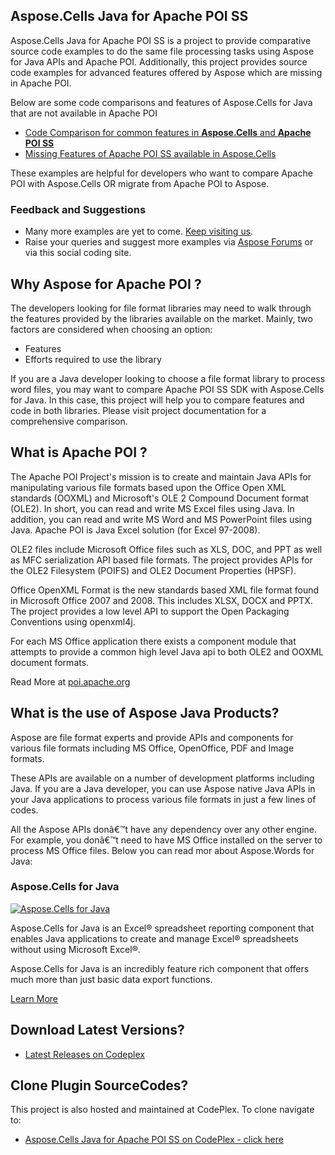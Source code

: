 ## Aspose.Cells Java for Apache POI SS

Aspose.Cells Java for Apache POI SS is a project to provide comparative source code examples to do the same file processing tasks using Aspose for Java APIs and Apache POI. Additionally, this project provides source code examples for advanced features offered by Aspose which are missing in Apache POI.

Below are some code comparisons and features of Aspose.Cells for Java that are not available in Apache POI

* [Code Comparison for common features in **Aspose.Cells** and **Apache POI SS**](https://docs.aspose.com//display/cellsjava/Code+Comparison+for+Common+Features+in+Aspose.Cells+and+Apache+POI+-+HSSF+and+XSSF)
* [Missing Features of Apache POI SS available in Aspose.Cells](https://docs.aspose.com/display/cellsjava/Aspose.Cells+features+missing+in+Apache+POI+SS+-+HSSF+and+XSSF)

These examples are helpful for developers who want to compare Apache POI with Aspose.Cells OR migrate from Apache POI to Aspose.

### Feedback and Suggestions

* Many more examples are yet to come. [Keep visiting us](https://www.aspose.com/products/cells/java).
* Raise your queries and suggest more examples via [Aspose Forums](https://www.aspose.com/community/forums/aspose.cells-product-family/19/showforum.aspx) or via this social coding site.

## Why Aspose for Apache POI ?

The developers looking for file format libraries may need to walk through the features provided by the libraries available on the market. Mainly, two factors are considered when choosing an option:

* Features
* Efforts required to use the library

If you are a Java developer looking to choose a file format library to process word files, you may want to compare Apache POI SS SDK with Aspose.Cells for Java. In this case, this project will help you to compare features and code in both libraries. Please visit project documentation for a comprehensive comparison.

## What is Apache POI ?

The Apache POI Project's mission is to create and maintain Java APIs for manipulating various file formats based upon the Office Open XML standards (OOXML) and Microsoft's OLE 2 Compound Document format (OLE2). In short, you can read and write MS Excel files using Java. In addition, you can read and write MS Word and MS PowerPoint files using Java. Apache POI is Java Excel solution (for Excel 97-2008).

OLE2 files include Microsoft Office files such as XLS, DOC, and PPT as well as MFC serialization API based file formats. The project provides APIs for the OLE2 Filesystem (POIFS) and OLE2 Document Properties (HPSF).

Office OpenXML Format is the new standards based XML file format found in Microsoft Office 2007 and 2008. This includes XLSX, DOCX and PPTX. The project provides a low level API to support the Open Packaging Conventions using openxml4j.

For each MS Office application there exists a component module that attempts to provide a common high level Java api to both OLE2 and OOXML document formats.

Read More at [poi.apache.org](http://poi.apache.org/)

## What is the use of Aspose Java Products?

Aspose are file format experts and provide APIs and components for various file formats including MS Office, OpenOffice, PDF and Image formats. 

These APIs are available on a number of development platforms including Java. If you are a Java developer, you can use Aspose native Java APIs in your Java applications to process various file formats in just a few lines of codes. 

All the Aspose APIs donâ€™t have any dependency over any other engine. For example, you donâ€™t need to have MS Office installed on the server to process MS Office files. Below you can read mor about Aspose.Words for Java:

### Aspose.Cells for Java

[![Aspose.Cells for Java](http://www.aspose.com/App_Themes/V2/images/productLogos/JAVA/aspose_cells-for-java.jpg)](https://www.aspose.com/products/cells/java)

Aspose.Cells for Java is an Excel® spreadsheet reporting component that enables Java applications to create and manage Excel® spreadsheets without using Microsoft Excel®.

Aspose.Cells for Java is an incredibly feature rich component that offers much more than just basic data export functions.

[Learn More](https://www.aspose.com/products/cells/java)

## Download Latest Versions?

* [Latest Releases on Codeplex](https://asposecellsjavaapachepoi.codeplex.com/releases/view/618615)

## Clone Plugin SourceCodes?

This project is also hosted and maintained at CodePlex. To clone navigate to:

* [Aspose.Cells Java for Apache POI SS on CodePlex - click here](https://asposecellsjavaapachepoi.codeplex.com/SourceControl/latest#README.md)
